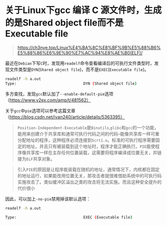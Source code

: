 # 关于Linux下gcc 编译 C 源文件时，生成的是Shared object file而不是Executable file
>
> <https://ch3nye.top/Linux%E4%BA%8C%E8%BF%9B%E5%88%B6%E5%88%86%E6%9E%90%E7%AC%94%E8%AE%B0(ELF)/>

最近在`Debian`下写`C`时，发现用`readelf`命令查看编译后的可执行文件类型时，发现文件类型是`DYN`(`Shared object file`)，而不是`EXEC`(`Executable file`)。

```Bash
readelf -h a.out
Type:                              DYN (Shared object file)
```

多方查找，发现`gcc`默认加了`--enable-default-pie`选项（<https://www.v2ex.com/amp/t/481562）>

关于`gcc`中`pie`选项可以参考这篇文章（<https://blog.csdn.net/ivan240/article/details/5363395）>

> `Position-Independent-Executable`是`Binutils`,`glibc`和`gcc`的一个功能，能用来创建介于共享库和通常可执行代码之间的代码–能像共享库一样可重分配地址的程序，这种程序必须连接到`Scrt1.o`。标准的可执行程序需要固定的地址，并且只有被装载到这个地址时，程序才能正确执行。`PIE`能使程序像共享库一样在主存任何位置装载，这需要将程序编译成位置无关，并链接为`ELF`共享对象。

> 引入`PIE`的原因是让程序能装载在随机的地址，通常情况下，内核都在固定的地址运行，如果能改用位置无关，那攻击者就很难借助系统中的可执行码实施攻击了。类似缓冲区溢出之类的攻击将无法实施。而且这种安全提升的代价很小

因此，可以加上`-no-pie`禁用掉该默认选项：

```Bash
readelf -h a.out

Type:                              EXEC (Executable file)
```
